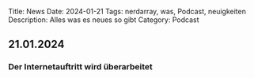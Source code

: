 Title: News
Date: 2024-01-21
Tags: nerdarray, was, Podcast, neuigkeiten
Description: Alles was es neues so gibt
Category: Podcast

## 21.01.2024
### Der Internetauftritt wird überarbeitet